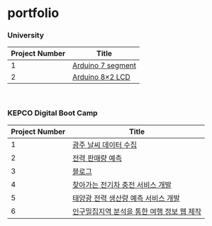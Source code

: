 # portfolio

### University
|Project Number|Title|
|----|----|
|1|[Arduino 7 segment](https://www.tinkercad.com/things/6hINGanReT8-anode-7-segment?sharecode=PCOvt-WR_xaFc8EcV0Jvhz7QnescVChUSaZxOPPbzyY)|
|2|[Arduino 8×2 LCD](https://www.tinkercad.com/things/6wUngBKpGcA-82-lcd?sharecode=EGRf8aJDgXFiqXCGXIVMT3NTuZP4fmuUK0avhgU5DwU)|

<br>

### KEPCO Digital Boot Camp
|Project Number|Title|
|----|----|
|1|[광주 날씨 데이터 수집](https://github.com/portk/portfolio/blob/main/pages/project1.md)|
|2|[전력 판매량 예측](https://github.com/portk/portfolio/blob/main/pages/project2.md)|
|3|[블로그](https://github.com/portk/portfolio/blob/main/pages/project3.md)|
|4|[찾아가는 전기차 충전 서비스 개발](https://github.com/portk/portfolio/blob/main/pages/project4.md)|
|5|[태양광 전력 생산량 예측 서비스 개발](https://github.com/portk/portfolio/blob/main/pages/project5.md)|
|6|[인구밀집지역 분석을 통한 여행 정보 웹 제작](https://github.com/portk/portfolio/blob/main/pages/project6.md)|
